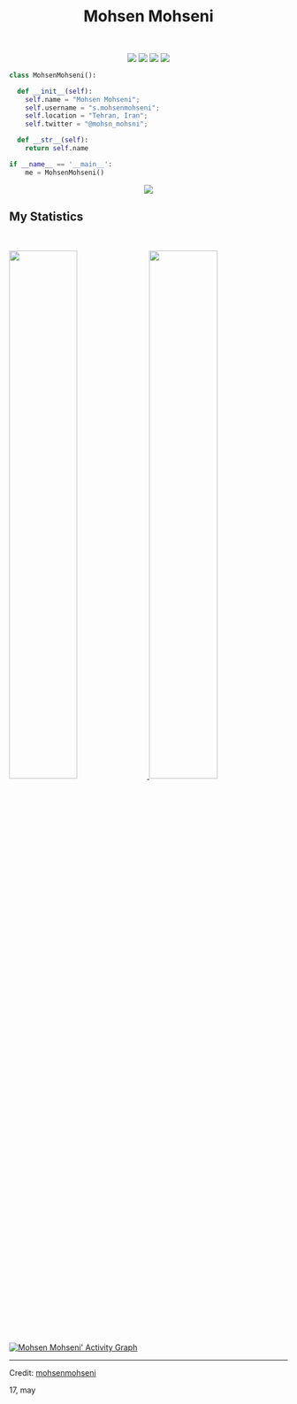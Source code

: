 <h1 align="center">
  <b>Mohsen Mohseni</b>
</h1>

<br>

<p>
<div align="center">
  <img src="https://img.shields.io/badge/-HTML-c58545?style=for-the-badge&logo=html5&logoColor=c58545&labelColor=282828">
  <img src="https://img.shields.io/badge/-CSS-d1a01f?style=for-the-badge&logo=css3&logoColor=d1a01f&labelColor=282828">
  <img src="https://img.shields.io/badge/-Python-98b982?style=for-the-badge&logo=python&logoColor=98b982&labelColor=282828">
  <img src="https://img.shields.io/badge/-django-0d7c52?style=for-the-badge&logo=django&logoColor=0d7c52&labelColor=282828">
</div>
</p>

```python
class MohsenMohseni():

  def __init__(self):
    self.name = "Mohsen Mohseni";
    self.username = "s.mohsenmohseni";
    self.location = "Tehran, Iran";
    self.twitter = "@mohsn_mohsni";

  def __str__(self):
    return self.name

if __name__ == '__main__':
    me = MohsenMohseni()
```

<div align="center">
  <a href="https://open.spotify.com/user/6s6pbtefezpookh8gwnkko15v">
    <img src="https://readme-spotify-tingz.vercel.app/api/now-playing">
  </a>
</div>


## My Statistics

<br/>
<p align="left">
  <a href="https://github.com/mohsnMohsni">
  <img width="49.5%" src="https://github-readme-stats.vercel.app/api?username=mohsnMohsni&show_icons=true&theme=gruvbox&hide_border=true" />
    <img width="49.5%" src="https://github-readme-streak-stats.herokuapp.com/?user=mohsnMohsni&theme=gruvbox&hide_border=true" />
  </a>
</p>
<br>

[![Mohsen Mohseni' Activity Graph](https://activity-graph.herokuapp.com/graph?username=mohsnMohsni&custom_title=Mohsen%20Mohseni's%20Contribution%20Graph&theme=gruvbox&bg_color=282828&hide_border=true&line=d1a01f&point=c58545)](https://github.com/mohsnMohsni)

---

Credit: [mohsenmohseni](https://github.com/mohsnMohsni)

17, may
